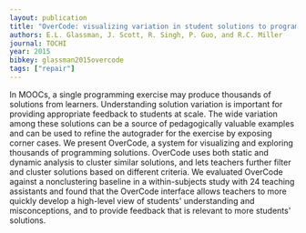 ```yaml
---
layout: publication
title: "OverCode: visualizing variation in student solutions to programming problems at scale"
authors: E.L. Glassman, J. Scott, R. Singh, P. Guo, and R.C. Miller 
journal: TOCHI
year: 2015
bibkey: glassman2015overcode
tags: ["repair"]
---
```

In MOOCs, a single programming exercise may produce thousands of solutions from learners. Understanding solution variation is important for providing appropriate feedback to students at scale. The wide variation among these solutions can be a source of pedagogically valuable examples and can be used to refine the autograder for the exercise by exposing corner cases. We present OverCode, a system for visualizing and exploring thousands of programming solutions. OverCode uses both static and dynamic analysis to cluster similar solutions, and lets teachers further filter and cluster solutions based on different criteria. We evaluated OverCode against a nonclustering baseline in a within-subjects study with 24 teaching assistants and found that the OverCode interface allows teachers to more quickly develop a high-level view of students' understanding and misconceptions, and to provide feedback that is relevant to more students' solutions.
